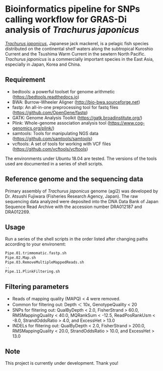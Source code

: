 # Bioinformatics pipeline for SNPs calling workflow for GRAS-Di analysis of <i>Trachurus japonicus</i>
[<i>Trachurus japonicus</i>](https://www.fishbase.de/summary/366), Japanese jack mackerel, is a pelagic fish species distributed on the continental shelf waters along the subtropical Kuroshio Current and the Tsushima Warm Current in the sewtern North Pacific. <i>Trachurus japonicus</i> is a commercially important species in the East Asia, especially in Japan, Korea and China.


## Requirement

* bedtools: a powerful toolset for genome arithmetic (https://bedtools.readthedocs.io)
* BWA: Burrow-Wheeler Aligner (http://bio-bwa.sourceforge.net) 
* fastp: An all-in-one preprocessing tool for fastq files (https://github.com/OpenGene/fastp) 
* GATK: Genome Analysis Toolkit (https://gatk.broadinstitute.org/)
* Plink: Whole-genome association analysis tool (https://www.cog-genomics.org/plink/)
* samtools: Tools for manipulating NGS data (https://github.com/samtools/samtools)
* vcftools: A set of tools for working with VCF files (https://github.com/vcftools/vcftools)

The environments under Ubuntu 18.04 are tested. The versions of the tools used are documented in a series of shell scripts.


## Reference genome and the sequencing data
Primary assembly of <i>Trachurus japonicus</i> genome (agi2) was developed by Dr. Atsushi Fujiwara (Fisheries Research Agency, Japan). The raw sequencing data analyzed were deposited into the DNA Data Bank of Japan Sequence Read Archive with the accession number DRA012187 and DRA012269.



## Usage
Run a series of the shell scripts in the order listed after changing paths according to your environemt:
 
```bash
Pipe.01.trimmomatic.fastp.sh
Pipe.02.Map.sh
Pipe.03.RemoveMultipleMappedReads.sh
..
Pipe.11.PlinkFiltering.sh
```


## Filtering parameters
* Reads of mapping quality (MAPQ) < 4 were removed. 
* Common for filtering out: Depth ＜ 10x, GenotypeQuality < 20 
* SNPs for flitering out: QualByDepth < 2.0, FisherStrand > 60.0, RMSMappingQuality < 40.0, MQRankSum < -12.5, ReadPosRankUsm < -8.0, StrandOddsRatio > 4.0, and ExcessHet > 13.0  
* INDELs for flitering out: QualByDepth < 2.0, FisherStrand > 200.0, RMSMappingQuality < 20.0, StrandOddsRatio > 10.0, and ExcessHet > 13.0    


## Note
This project is currently under development. Thank you!
